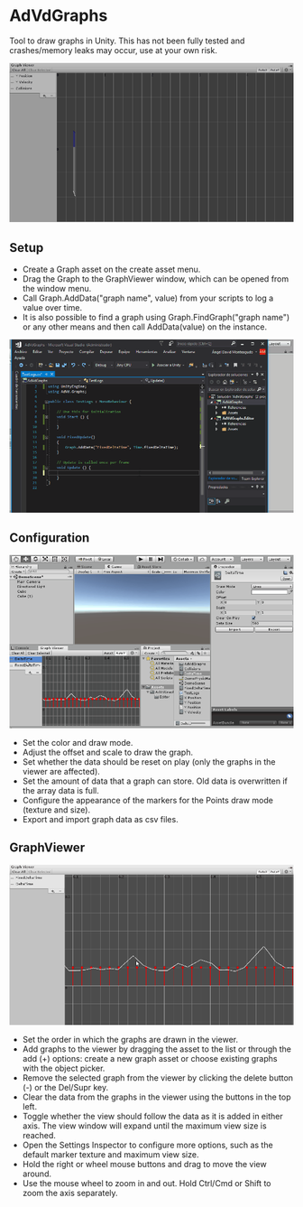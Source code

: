 # AdVdGraphs
Tool to draw graphs in Unity. This has not been fully tested and crashes/memory leaks may occur, use at your own risk.

![Alt Text](https://raw.githubusercontent.com/AdVdTools/AdVdGraphs/master/Demo.gif)

## Setup
- Create a Graph asset on the create asset menu.
- Drag the Graph to the GraphViewer window, which can be opened from the window menu.
- Call Graph.AddData("graph name", value) from your scripts to log a value over time.
- It is also possible to find a graph using Graph.FindGraph("graph name") or any other means and then call AddData(value) on the instance.

![Alt Text](https://raw.githubusercontent.com/AdVdTools/AdVdGraphs/master/setup.gif)

## Configuration
![Alt Text](https://raw.githubusercontent.com/AdVdTools/AdVdGraphs/master/graph_configuration.gif)

- Set the color and draw mode.
- Adjust the offset and scale to draw the graph.
- Set whether the data should be reset on play (only the graphs in the viewer are affected).
- Set the amount of data that a graph can store. Old data is overwritten if the array data is full.
- Configure the appearance of the markers for the Points draw mode (texture and size).
- Export and import graph data as csv files.

## GraphViewer
![Alt Text](https://raw.githubusercontent.com/AdVdTools/AdVdGraphs/master/graph_viewer_controls.gif)

- Set the order in which the graphs are drawn in the viewer.
- Add graphs to the viewer by dragging the asset to the list or through the add (+) options: create a new graph asset or choose existing graphs with the object picker.
- Remove the selected graph from the viewer by clicking the delete button (-) or the Del/Supr key.
- Clear the data from the graphs in the viewer using the buttons in the top left.
- Toggle whether the view should follow the data as it is added in either axis. The view window will expand until the maximum view size is reached.
- Open the Settings Inspector to configure more options, such as the default marker texture and maximum view size.
- Hold the right or wheel mouse buttons and drag to move the view around.
- Use the mouse wheel to zoom in and out. Hold Ctrl/Cmd or Shift to zoom the axis separately.
